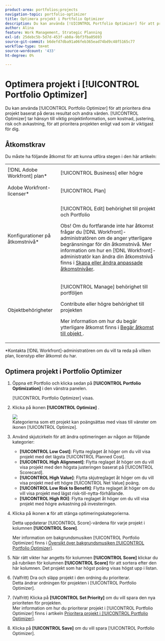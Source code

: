 ```yaml
---
product-area: portfolios;projects
navigation-topic: portfolio-optimizer
title: Optimera projekt i Portfolio Optimizer
description: Du kan använda [!UICONTROL Portfolio Optimizer] för att prioritera dina projekt baserat på deras resultat och andra värden. Optimeraren tar hänsyn till viktig projektinformation, som kostnad, justering, risk och avkastning, för att prioritera projekten efter vad som är viktigast för dig.
author: Alina
feature: Work Management, Strategic Planning
exl-id: 25debc5b-5d7d-453f-ab0a-9bf3fba05693
source-git-commit: b6defd7dba91a06feb365ead74bd9c48f5165c77
workflow-type: tm+mt
source-wordcount: '433'
ht-degree: 0%

---
```


# Optimera projekt i [!UICONTROL Portfolio Optimizer]

Du kan använda [!UICONTROL Portfolio Optimizer] för att prioritera dina projekt baserat på deras resultat och andra värden. [!UICONTROL Optimizer] tar hänsyn till viktig projektinformation, som kostnad, justering, risk och avkastning, för att prioritera projekten enligt vad som är viktigast för dig.

## Åtkomstkrav

Du måste ha följande åtkomst för att kunna utföra stegen i den här artikeln:

<table style="table-layout:auto"> 
 <col> 
 <col> 
 <tbody> 
  <tr> 
   <td role="rowheader">[!DNL Adobe Workfront] plan*</td> 
   <td> <p>[!UICONTROL Business] eller högre</p> </td> 
  </tr> 
  <tr> 
   <td role="rowheader">Adobe Workfront-licenser*</td> 
   <td> <p>[!UICONTROL Plan] </p> </td> 
  </tr> 
  <tr> 
   <td role="rowheader">Konfigurationer på åtkomstnivå*</td> 
   <td> <p>[!UICONTROL Edit] behörighet till projekt och Portfolio</p> <p>Obs! Om du fortfarande inte har åtkomst frågar du [!DNL Workfront]-administratören om de anger ytterligare begränsningar för din åtkomstnivå. Mer information om hur en [!DNL Workfront]-administratör kan ändra din åtkomstnivå finns i <a href="../../../administration-and-setup/add-users/configure-and-grant-access/create-modify-access-levels.md" class="MCXref xref">Skapa eller ändra anpassade åtkomstnivåer</a>.</p> </td> 
  </tr> 
  <tr> 
   <td role="rowheader">Objektbehörigheter</td> 
   <td> <p>[!UICONTROL Manage] behörighet till portföljen</p> <p>Contribute eller högre behörighet till projekten</p> <p>Mer information om hur du begär ytterligare åtkomst finns i <a href="../../../workfront-basics/grant-and-request-access-to-objects/request-access.md" class="MCXref xref">Begär åtkomst till objekt </a>.</p> </td> 
  </tr> 
 </tbody> 
</table>

&#42;Kontakta [!DNL Workfront]-administratören om du vill ta reda på vilken plan, licenstyp eller åtkomst du har.

## Optimera projekt i Portfolio Optimizer

1. Öppna ett Portfolio och klicka sedan på **[!UICONTROL Portfolio Optimization]** i den vänstra panelen.

   [!UICONTROL Portfolio Optimizer] visas.

1. Klicka på ikonen **[!UICONTROL Optimize]** .

   ![](assets/optimize-icon-portfolio-optimizer.png)\
   Kategorierna som ett projekt kan poängsättas med visas till vänster om ikonen [!UICONTROL Optimize].

1. Använd skjutcirkeln för att ändra optimeringen av någon av följande kategorier:

   * **[!UICONTROL Low Cost]**: Flytta reglaget åt höger om du vill visa projekt med det lägsta [!UICONTROL Planned Cost].
   * **[!UICONTROL High Alignment]**: Flytta reglaget åt höger om du vill visa projekt med den högsta justeringen baserat på [!UICONTROL Scorecard].
   * **[!UICONTROL High Value]**: Flytta skjutreglaget åt höger om du vill visa projekt med ett högre [!UICONTROL Net Value] poäng.
   * **[!UICONTROL Low Risk to Benefit]**: Flytta reglaget åt höger om du vill visa projekt med lägst risk-till-nytta-förhållande.
   * **[!UICONTROL High ROI]**: Flytta reglaget åt höger om du vill visa projekt med högre avkastning på investeringen.

1. Klicka på ikonen **x** för att stänga optimeringskategorierna.

   Detta uppdaterar [!UICONTROL Score]-värdena för varje projekt i kolumnen **[!UICONTROL Score]**.

   Mer information om bakgrundsmusiken [!UICONTROL Portfolio Optimizer] finns i [Översikt över bakgrundsmusiken [!UICONTROL Portfolio Optimizer]](../../../manage-work/portfolios/portfolio-optimizer/portfolio-optimizer-score.md).

1. När rätt vikter har angetts för kolumnen **[!UICONTROL Score]** klickar du på rubriken för kolumnen **[!UICONTROL Score]** för att sortera efter den här kolumnen. Det projekt som har högst poäng visas högst upp i listan.

1. (Valfritt) Dra och släpp projekt i den ordning du prioriterar.\
   Detta ändrar ordningen för projekten i [!UICONTROL Portfolio Optimizer].
1. (Valfritt) Klicka på **[!UICONTROL Set Priority]** om du vill spara den nya prioriteten för projekten.\
   Mer information om hur du prioriterar projekt i [!UICONTROL Portfolio Optimizer] finns i artikeln [Prioritera projekt i [!UICONTROL Portfolio Optimizer]](../../../manage-work/portfolios/portfolio-optimizer/prioritize-projects-in-portfolio-optimizer.md).

1. Klicka på **[!UICONTROL Save]** om du vill spara [!UICONTROL Portfolio Optimizer].
